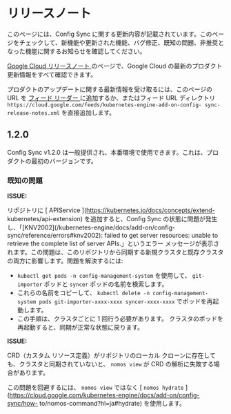 #  リリースノート

このページには、Config Sync
に関する更新内容が記載されています。このページをチェックして、新機能や更新された機能、バグ修正、既知の問題、非推奨となった機能に関するお知らせを確認してください。

[ Google Cloud リリースノート ](https://cloud.google.com/release-notes?hl=ja)
のページで、Google Cloud の最新のプロダクト更新情報をすべて確認できます。

プロダクトのアップデートに関する最新情報を受け取るには、このページの URL を [ フィード リーダー
](https://wikipedia.org/wiki/Comparison_of_feed_aggregators) に追加するか、またはフィード
URL ディレクトリ ` https://cloud.google.com/feeds/kubernetes-engine-add-on-config-
sync-release-notes.xml ` を直接追加します。

##  1.2.0

Config Sync v1.2.0 は一般提供され、本番環境で使用できます。これは、プロダクトの最初のバージョンです。

###  既知の問題

**ISSUE:**

リポジトリに [ APIService ](https://kubernetes.io/docs/concepts/extend-
kubernetes/api-extension) を追加すると、Config Sync
の状態に問題が発生し、「[KNV2002](/kubernetes-engine/docs/add-on/config-
sync/reference/errors#knv2002): failed to get server resources: unable to
retrieve the complete list of server APIs.」というエラー
メッセージが表示されます。この問題は、このリポジトリから同期する新規クラスタと既存クラスタの両方に影響します。問題を解決するには:

* ` kubectl get pods -n config-management-system ` を使用して、 ` git-importer ` ポッドと ` syncer ` ポッドの名前を検索します。 
* これらの名前をコピーして、 ` kubectl delete -n config-management-system pods git-importer-xxxx-xxxx syncer-xxxx-xxxx ` でポッドを再起動します。 
* この手順は、クラスタごとに 1 回行う必要があります。 
クラスタのポッドを再起動すると、同期が正常な状態に戻ります。

**ISSUE:**

CRD（カスタム リソース定義）がリポジトリのローカル クローンに存在しても、クラスタと同期されていないと、 ` nomos view ` が CRD
の解析に失敗する場合があります。

この問題を回避するには、 ` nomos view ` ではなく [ ` nomos hydrate `
](https://cloud.google.com/kubernetes-engine/docs/add-on/config-sync/how-
to/nomos-command?hl=ja#hydrate) を使用します。

